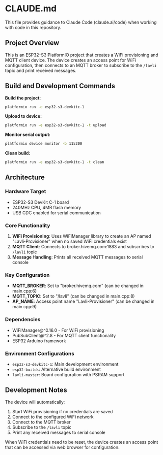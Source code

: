 # CLAUDE.md

This file provides guidance to Claude Code (claude.ai/code) when working with code in this repository.

## Project Overview

This is an ESP32-S3 PlatformIO project that creates a WiFi provisioning and MQTT client device. The device creates an access point for WiFi configuration, then connects to an MQTT broker to subscribe to the `/lavli` topic and print received messages.

## Build and Development Commands

**Build the project:**
```bash
platformio run -e esp32-s3-devkitc-1
```

**Upload to device:**
```bash
platformio run -e esp32-s3-devkitc-1 -t upload
```

**Monitor serial output:**
```bash
platformio device monitor -b 115200
```

**Clean build:**
```bash
platformio run -e esp32-s3-devkitc-1 -t clean
```

## Architecture

### Hardware Target
- ESP32-S3 DevKit C-1 board
- 240MHz CPU, 4MB flash memory
- USB CDC enabled for serial communication

### Core Functionality
1. **WiFi Provisioning**: Uses WiFiManager library to create an AP named "Lavli-Provisioner" when no saved WiFi credentials exist
2. **MQTT Client**: Connects to broker.hivemq.com:1883 and subscribes to `/lavli` topic
3. **Message Handling**: Prints all received MQTT messages to serial console

### Key Configuration
- **MQTT_BROKER**: Set to "broker.hivemq.com" (can be changed in main.cpp:6)
- **MQTT_TOPIC**: Set to "/lavli" (can be changed in main.cpp:8) 
- **AP_NAME**: Access point name "Lavli-Provisioner" (can be changed in main.cpp:9)

### Dependencies
- WiFiManager@^0.16.0 - For WiFi provisioning
- PubSubClient@^2.8 - For MQTT client functionality
- ESP32 Arduino framework

### Environment Configurations
- `esp32-s3-devkitc-1`: Main development environment
- `esp32-builds`: Alternative build environment  
- `lavli-master`: Board configuration with PSRAM support

## Development Notes

The device will automatically:
1. Start WiFi provisioning if no credentials are saved
2. Connect to the configured WiFi network
3. Connect to the MQTT broker
4. Subscribe to the `/lavli` topic
5. Print any received messages to serial console

When WiFi credentials need to be reset, the device creates an access point that can be accessed via web browser for configuration.